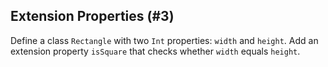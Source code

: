 ## Extension Properties (#3)

Define a class `Rectangle` with two `Int` properties: `width` and `height`.
Add an extension property `isSquare` that checks whether `width` equals `height`. 
